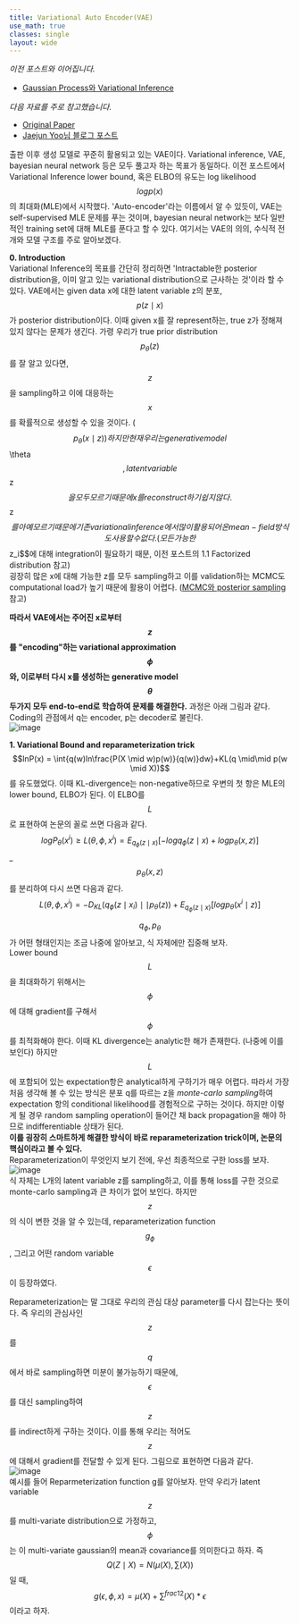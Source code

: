 ```yaml
---
title: Variational Auto Encoder(VAE)
use_math: true
classes: single
layout: wide
---
```


*이전 포스트와 이어집니다.*
- [Gaussian Process와 Variational Inference](https://parkgeonyeong.github.io/Gaussian-Process%EC%99%80-Variational-Inference/)   

*다음 자료를 주로 참고했습니다.*  
- [Original Paper](https://arxiv.org/pdf/1312.6114.pdf)
- [Jaejun Yoo님 블로그 포스트](http://jaejunyoo.blogspot.com/2017/04/auto-encoding-variational-bayes-vae-1.html)  

출판 이후 생성 모델로 꾸준히 활용되고 있는 VAE이다. 
Variational inference, VAE, bayesian neural network 등은 모두 풀고자 하는 목표가 동일하다. 
이전 포스트에서 Variational Inference lower bound, 혹은 ELBO의 유도는 log likelihood $$logp(x)$$의 최대화(MLE)에서 시작했다. 
'Auto-encoder'라는 이름에서 알 수 있듯이, VAE는 self-supervised MLE 문제를 푸는 것이며, 
bayesian neural network는 보다 일반적인 training set에 대해 MLE를 푼다고 할 수 있다. 
여기서는 VAE의 의의, 수식적 전개와 모델 구조를 주로 알아보겠다. 

**0. Introduction**  
Variational Inference의 목표를 간단히 정리하면 'Intractable한 posterior distribution을, 
이미 알고 있는 variational distribution으로 근사하는 것'이라 할 수 있다. 
VAE에서는 given data x에 대한 latent variable z의 분포, $$p(z \mid x)$$가 posterior distribution이다. 
이때 given x를 잘 represent하는, true z가 정해져 있지 않다는 문제가 생긴다. 가령 우리가 true prior distribution $$p_\theta(z)$$를 잘 알고 있다면, 
$$z$$을 sampling하고 이에 대응하는 $$x$$를 확률적으로 생성할 수 있을 것이다. ($$p_\theta(x \mid z))  
하지만 현재 우리는 generative model $$\theta$$, latent variable $$z$$을 모두 모르기 때문에 x를 reconstruct하기 쉽지 않다. 
$$z$$를 아예 모르기 때문에 기존 variational inference에서 많이 활용되어 온 mean-field 방식도 사용할 수 없다. (모든 가능한 $$z_i$$에 대해 integration이 필요하기 때문, 이전 포스트의 1.1 Factorized distribution 참고)  
굉장히 많은 x에 대해 가능한 z를 모두 sampling하고 이를 validation하는 MCMC도 computational load가 높기 때문에 활용이 어렵다. 
([MCMC와 posterior sampling](https://parkgeonyeong.github.io/Markov-Chain-Monte-Carlo%EC%99%80-Posterior-Sampling/) 참고)  
  
**따라서 VAE에서는 주어진 x로부터 $$z$$를 "encoding"하는 variational approximation $$\phi$$와, 
이로부터 다시 x를 생성하는 generative model $$\theta$$ 두가지 모두 end-to-end로 학습하여 문제를 해결한다.**
과정은 아래 그림과 같다. Coding의 관점에서 q는 encoder, p는 decoder로 불린다.   
![image](https://user-images.githubusercontent.com/46081019/57665961-18a21680-7639-11e9-8391-154165db5abb.png)  
    
**1. Variational Bound and reparameterization trick**  
$$lnP(x) = \int{q(w)ln\frac{P(X \mid w)p(w)}{q(w)}dw}+KL(q \mid\mid p(w \mid X))$$를 유도했었다. 
이때 KL-divergence는 non-negative하므로 우변의 첫 항은 MLE의 lower bound, ELBO가 된다. 이 ELBO를 $$L$$로 표현하여 논문의 꼴로 쓰면 다음과 같다.  
$$logP_\theta(x^i) \geq L(\theta, \phi, x^i) = E_{q_\phi(z \mid x)}[-log{q_\phi(z \mid x)} + log{p_\theta(x, z)}]$$_ 
$$p_\theta(x,z)$$를 분리하여 다시 쓰면 다음과 같다.   
$$L(\theta, \phi, x^i) = -D_{KL}(q_\phi(z \mid x_i) \mid\mid p_\theta(z)) + E_{q_\phi(z \mid x)}[log{p_\theta}(x^i \mid z)]$$  
  
$$q_\phi, p_\theta$$가 어떤 형태인지는 조금 나중에 알아보고, 식 자체에만 집중해 보자.  
Lower bound $$L$$을 최대화하기 위해서는 $$\phi$$에 대해 gradient를 구해서 $$\phi$$를 최적화해야 한다. 
이때 KL divergence는 analytic한 해가 존재한다. (나중에 이를 보인다) 하지만 $$L$$에 포함되어 있는 expectation항은 analytical하게 구하기가 매우 어렵다. 
따라서 가장 처음 생각해 볼 수 있는 방식은 분포 q를 따르는 z을 *monte-carlo sampling*하여 expectation 항의 conditional likelihood를 경험적으로 구하는 것이다. 하지만 이렇게 될 경우 random sampling operation이 들어간 채 back propagation을 해야 하므로 indifferentiable 상태가 된다.  
**이를 굉장히 스마트하게 해결한 방식이 바로 reparameterization trick이며, 논문의 핵심이라고 볼 수 있다.**  
Reparameterization이 무엇인지 보기 전에, 우선 최종적으로 구한 loss를 보자.   
![image](https://user-images.githubusercontent.com/46081019/57667711-90733f80-763f-11e9-9e16-ae1d612da463.png)  
식 자체는 L개의 latent variable z를 sampling하고, 이를 통해 loss를 구한 것으로 monte-carlo sampling과 큰 차이가 없어 보인다. 
하지만 $$z$$의 식이 변한 것을 알 수 있는데, reparameterization function $$g_\phi$$, 그리고 어떤 random variable $$\epsilon$$이 등장하였다. 
    
Reparameterization는 말 그대로 우리의 관심 대상 parameter를 다시 잡는다는 뜻이다. 
즉 우리의 관심사인 $$z$$를 $$q$$에서 바로 sampling하면 미분이 불가능하기 때문에, $$\epsilon$$를 대신 sampling하여 $$z$$를 indirect하게 구하는 것이다. 이를 통해 우리는 적어도 $$z$$에 대해서 gradient를 전달할 수 있게 된다. 
그림으로 표현하면 다음과 같다.  
![image](https://user-images.githubusercontent.com/46081019/57667976-a2a1ad80-7640-11e9-8b08-588e2870c130.png)  
예시를 들어 Reparmeterization function g를 알아보자. 
만약 우리가 latent variable $$z$$를 multi-variate distribution으로 가정하고, 
$$\phi$$는 이 multi-variate gaussian의 mean과 covariance를 의미한다고 하자. 
즉 $$Q(Z \mid X)=N(\mu(X),\sum(X))$$일 때, $$g(\epsilon, \phi, x) = \mu(X) + \sum^{frac{1}{2}}(X)*\epsilon$$이라고 하자.

